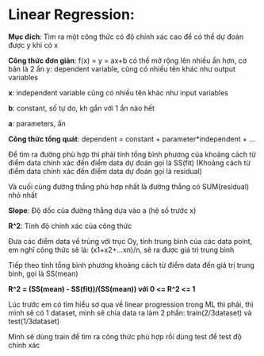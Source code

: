 # **Linear Regression**:

**Mục đích**: Tìm ra một công thức có độ chính xác cao để có thể dự đoán được y khi có x

**Công thức đơn giản**: f(x) = y = ax+b có thể mở rộng lên nhiều ẩn hơn, cơ bản là 2 ẩn y: dependent variable, cũng có nhiều tên khác như output variables

**x**: independent variable cũng có nhiều tên khác như input variables

**b**: constant, số tự do, kh gắn với 1 ẩn nào hết

**a**: parameters, ẩn

**Công thức tổng quát**: dependent = constant + parameter*independent + ...

Để tìm ra đường phù hợp thì phải tính tổng bình phương của khoảng cách từ điểm data chính xác đến điểm data dự đoán gọi là SS(fit) (Khoảng cách từ điểm data chính xác đến điểm data dự đoán gọi là residual)

Và cuối cùng đường thẳng phù hơp nhất là đường thẳng có SUM(residual) nhỏ nhất

**Slope**: Độ dốc của đường thẳng dựa vào a (hệ số trước x)

**R^2**: Tính độ chính xác của công thức

Đưa các điểm data về trùng với trục Oy, tính trung bình của các data point, em nghĩ công thức sẽ là: (x1+x2+...xn)/n, sẽ ra được giá trị trung bình

Tiếp theo tính tổng bình phương khoảng cách từ điểm data đến giá trị trung bình, gọi là SS(mean)

**R^2 = (SS(mean) - SS(fit))/(SS(mean)) với 0 <= R^2 <= 1**

Lúc trước em có tìm hiểu sơ qua về linear progression trong ML thì phải, thì mình sẽ có 1 dataset, mình sẽ chia data ra làm 2 phần: train(2/3dataset) và test(1/3dataset)

Mình sẽ dùng train để tìm ra công thức phù hợp rồi dùng test để test độ chính xác

